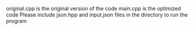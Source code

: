 original.cpp is the original version of the code
main.cpp is the optimized code
Please include json.hpp and input.json files in the directory to run the program

